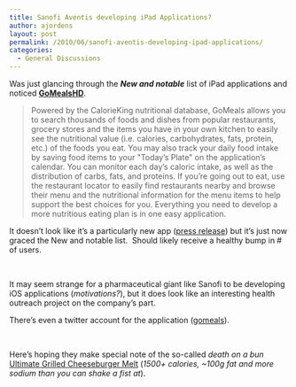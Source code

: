 ```yaml
---
title: Sanofi Aventis developing iPad Applications?
author: ajordens
layout: post
permalink: /2010/06/sanofi-aventis-developing-ipad-applications/
categories:
  - General Discussions
---
```

Was just glancing through the ***New and notable*** list of iPad applications and noticed **[GoMealsHD][1]**.

> Powered by the CalorieKing nutritional database, GoMeals allows you to search thousands of foods and dishes from popular restaurants, grocery stores and the items you have in your own kitchen to easily see the nutritional value (i.e. calories, carbohydrates, fats, protein, etc.) of the foods you eat. You may also track your daily food intake by saving food items to your "Today&#8217;s Plate" on the application&#8217;s calendar. You can monitor each day&#8217;s caloric intake, as well as the distribution of carbs, fats, and proteins. If you&#8217;re going out to eat, use the restaurant locator to easily find restaurants nearby and browse their menu and the nutritional information for the menu items to help support the best choices for you. Everything you need to develop a more nutritious eating plan is in one easy application.

It doesn’t look like it’s a particularly new app ([press release][2]) but it’s just now graced the New and notable list.&#160; Should likely receive a healthy bump in # of users.

&#160;

It may seem strange for a pharmaceutical giant like Sanofi to be developing iOS applications (*motivations?*), but it does look like an interesting health outreach project on the company’s part.&#160; 

There’s even a twitter account for the application ([gomeals][3]).

&#160;

Here’s hoping they make special note of the so-called *death on a bun* [Ultimate Grilled Cheeseburger Melt][4] (*1500+ calories, ~100g fat and more sodium than you can shake a fist at*).

 [1]: http://ax.itunes.apple.com/ca/app/gomealshd/id377999508#
 [2]: http://www.prnewswire.com/news-releases/new-gomealstm-iphone-application-from-sanofi-aventis-us-to-help-people-with-diabetes-eat-healthy-anywhere-anytime-70456712.html
 [3]: http://twitter.com/gomeals
 [4]: http://leisureblogs.chicagotribune.com/thestew/2010/06/friendlys-ultimate-grilled-cheese-burger-melt.html